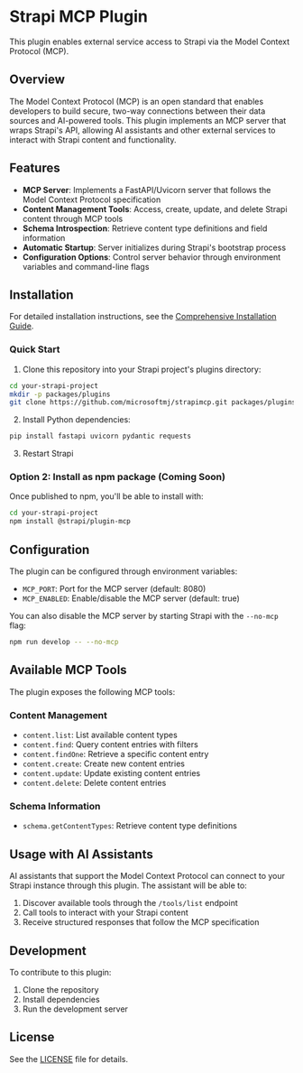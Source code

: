 # Strapi MCP Plugin

This plugin enables external service access to Strapi via the Model Context Protocol (MCP).

## Overview

The Model Context Protocol (MCP) is an open standard that enables developers to build secure, two-way connections between their data sources and AI-powered tools. This plugin implements an MCP server that wraps Strapi's API, allowing AI assistants and other external services to interact with Strapi content and functionality.

## Features

- **MCP Server**: Implements a FastAPI/Uvicorn server that follows the Model Context Protocol specification
- **Content Management Tools**: Access, create, update, and delete Strapi content through MCP tools
- **Schema Introspection**: Retrieve content type definitions and field information
- **Automatic Startup**: Server initializes during Strapi's bootstrap process
- **Configuration Options**: Control server behavior through environment variables and command-line flags

## Installation

For detailed installation instructions, see the [Comprehensive Installation Guide](./docs/INSTALLATION_GUIDE.md).

### Quick Start

1. Clone this repository into your Strapi project's plugins directory:

```bash
cd your-strapi-project
mkdir -p packages/plugins
git clone https://github.com/microsoftmj/strapimcp.git packages/plugins/mcp
```

2. Install Python dependencies:

```bash
pip install fastapi uvicorn pydantic requests
```

3. Restart Strapi

### Option 2: Install as npm package (Coming Soon)

Once published to npm, you'll be able to install with:

```bash
cd your-strapi-project
npm install @strapi/plugin-mcp
```

## Configuration

The plugin can be configured through environment variables:

- `MCP_PORT`: Port for the MCP server (default: 8080)
- `MCP_ENABLED`: Enable/disable the MCP server (default: true)

You can also disable the MCP server by starting Strapi with the `--no-mcp` flag:

```bash
npm run develop -- --no-mcp
```

## Available MCP Tools

The plugin exposes the following MCP tools:

### Content Management

- `content.list`: List available content types
- `content.find`: Query content entries with filters
- `content.findOne`: Retrieve a specific content entry
- `content.create`: Create new content entries
- `content.update`: Update existing content entries
- `content.delete`: Delete content entries

### Schema Information

- `schema.getContentTypes`: Retrieve content type definitions

## Usage with AI Assistants

AI assistants that support the Model Context Protocol can connect to your Strapi instance through this plugin. The assistant will be able to:

1. Discover available tools through the `/tools/list` endpoint
2. Call tools to interact with your Strapi content
3. Receive structured responses that follow the MCP specification

## Development

To contribute to this plugin:

1. Clone the repository
2. Install dependencies
3. Run the development server

## License

See the [LICENSE](LICENSE) file for details.
